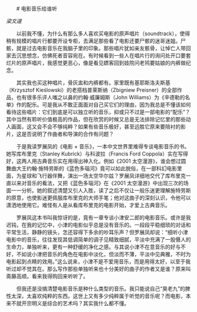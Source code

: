 　　# 电影音乐给谁听

*梁文道*

　　以前我不懂，为什么有那么多人喜欢买电影的原声唱片（soundtrack），使得稍有规模的唱片行都要开设专柜，去满足那些看了电影还要尸骸的迷哥迷姐。尸骸，就是过去电影音乐在我脑子里的印象。那些唱片犹如亲友骸骨，让悼亡人带回家去沉思想念，仿佛死者音容宛在。有时候看到一些人在唱片行的询问处开口要套烂片的原声唱片，我感觉更恶心，像是看见嫖客回到妓院问老鸨要姑娘的内裤做纪念。

　　其实我也买这种唱片，骨灰盅和内裤都有。家里既有基耶斯洛夫斯基（Krzysztof Kieślowski）的老搭档普莱斯纳（Zbigniew  Preisner）的全部作品，也有很多乐评人嗤之以鼻的约翰·威廉姆斯（John  Williams）为《辛德勒的名单》作的配乐。可是我从不敢正面面对自己买它们的理由，因为我总是不懂该如何看待这些唱片：它们到底是可以独立听的音乐，抑或只不过是一部电影的“配乐”？其中当然有聆听价值极高的作品，但在欣赏的时候又总是无法排除记忆里的那些动人画面，这又会不会不够纯粹？如果有些音乐极好，甚至远胜它原来要陪衬的影片，这是否说明了作曲者和导演的合作有问题？

　　于是我读罗展凤的《电影 × 音乐》，一本中文世界里难得专谈电影音乐的书。她写库布里克（Stanley Kubrick）与科波拉（Francis  Ford  Coppola）实在写得好，这两人用古典音乐实在用得出神入化。例如《2001 太空漫游》，谁会想过圆舞曲大王约翰·施特劳斯的《蓝色多瑙河》竟可以如此脱俗，在一部科幻电影里面，为星球和飞行器伴舞，演出一场太空华尔兹？罗展凤详细地交代了库布里克一直以来对音乐的看法，又把《蓝色多瑙河》在《2001 太空漫游》中出现三次的场面一一分析。她的叙述清楚又引人入胜，读了之后不仅让一般乐迷更理解施特劳斯的原意，也使影迷更佩服库布里克的大师手笔；他对这曲子的深刻认识，令他可以潇洒地使用它。难怪有人是从看库布里克的电影开始，才爱上古典音乐。

　　罗展凤这本书叫我惊讶的是，竟有一章专谈小津安二郎的电影音乐。或许是我迟钝，在我的记忆中，小津的电影似乎总是没有音乐的。一段段平稳细琐的对话和平常生活，静静的镜头，怎还容得下多余的吵耳乐声？但罗展凤却说：“细听小津电影中的音乐，往往发现其低调简单的调子见精致细腻，平淡中充满了一股慑人的生命力，单独听来，更有一种舒缓的净化之感。与其说小津不在意音乐的好与不好，不如说小津把音乐的角色在电影中淡化，但淡而不薄，平淡中见典雅，不时为电影起到点睛的效用。”这么说来，小津不是不爱用音乐，而是用得太好，以至于我听过却不觉其在。那么写作那些单独听来也十分美好的曲子的作者又是谁？原来叫斋藤高顺。看来我得购回来听听了。

　　但我还是没搞清楚电影音乐是种什么类型的音乐。我只能说自己“臭老九”的脾性太深，太喜欢纯粹的东西。这世上又有多少纯粹属于听觉的音乐呢？而电影，本来不就开宗明义是综合的艺术吗？其实我什么都不懂。